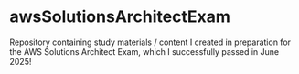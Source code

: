 # awsSolutionsArchitectExam

Repository containing study materials / content I created in preparation for the AWS Solutions Architect Exam, which I successfully passed in June 2025!
